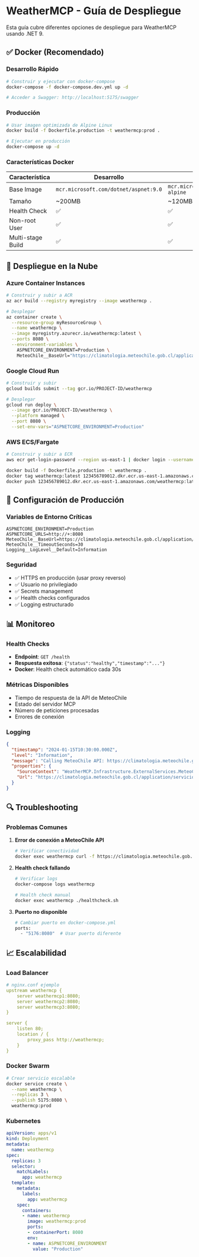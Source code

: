 # WeatherMCP - Guía de Despliegue

Esta guía cubre diferentes opciones de despliegue para WeatherMCP usando .NET 9.

## ✅ Docker (Recomendado)

### Desarrollo Rápido
```bash
# Construir y ejecutar con docker-compose
docker-compose -f docker-compose.dev.yml up -d

# Acceder a Swagger: http://localhost:5175/swagger
```

### Producción
```bash
# Usar imagen optimizada de Alpine Linux
docker build -f Dockerfile.production -t weathermcp:prod .

# Ejecutar en producción
docker-compose up -d
```

### Características Docker

| Característica | Desarrollo | Producción |
|----------------|------------|------------|
| Base Image | `mcr.microsoft.com/dotnet/aspnet:9.0` | `mcr.microsoft.com/dotnet/aspnet:9.0-alpine` |
| Tamaño | ~200MB | ~120MB |
| Health Check | ✅ | ✅ |
| Non-root User | ✅ | ✅ |
| Multi-stage Build | ✅ | ✅ |

## 🚀 Despliegue en la Nube

### Azure Container Instances
```bash
# Construir y subir a ACR
az acr build --registry myregistry --image weathermcp .

# Desplegar
az container create \
  --resource-group myResourceGroup \
  --name weathermcp \
  --image myregistry.azurecr.io/weathermcp:latest \
  --ports 8080 \
  --environment-variables \
    ASPNETCORE_ENVIRONMENT=Production \
    MeteoChile__BaseUrl="https://climatologia.meteochile.gob.cl/application/servicios/json/"
```

### Google Cloud Run
```bash
# Construir y subir
gcloud builds submit --tag gcr.io/PROJECT-ID/weathermcp

# Desplegar
gcloud run deploy \
  --image gcr.io/PROJECT-ID/weathermcp \
  --platform managed \
  --port 8080 \
  --set-env-vars="ASPNETCORE_ENVIRONMENT=Production"
```

### AWS ECS/Fargate
```bash
# Construir y subir a ECR
aws ecr get-login-password --region us-east-1 | docker login --username AWS --password-stdin 123456789012.dkr.ecr.us-east-1.amazonaws.com

docker build -f Dockerfile.production -t weathermcp .
docker tag weathermcp:latest 123456789012.dkr.ecr.us-east-1.amazonaws.com/weathermcp:latest
docker push 123456789012.dkr.ecr.us-east-1.amazonaws.com/weathermcp:latest
```

## 🔧 Configuración de Producción

### Variables de Entorno Críticas
```env
ASPNETCORE_ENVIRONMENT=Production
ASPNETCORE_URLS=http://+:8080
MeteoChile__BaseUrl=https://climatologia.meteochile.gob.cl/application/servicios/json/
MeteoChile__TimeoutSeconds=30
Logging__LogLevel__Default=Information
```

### Seguridad
- ✅ HTTPS en producción (usar proxy reverso)
- ✅ Usuario no privilegiado
- ✅ Secrets management
- ✅ Health checks configurados
- ✅ Logging estructurado

## 📊 Monitoreo

### Health Checks
- **Endpoint**: `GET /health`
- **Respuesta exitosa**: `{"status":"healthy","timestamp":"..."}`
- **Docker**: Health check automático cada 30s

### Métricas Disponibles
- Tiempo de respuesta de la API de MeteoChile
- Estado del servidor MCP
- Número de peticiones procesadas
- Errores de conexión

### Logging
```json
{
  "timestamp": "2024-01-15T10:30:00.000Z",
  "level": "Information",
  "message": "Calling MeteoChile API: https://climatologia.meteochile.gob.cl/...",
  "properties": {
    "SourceContext": "WeatherMCP.Infrastructure.ExternalServices.MeteoChileApiClient",
    "Url": "https://climatologia.meteochile.gob.cl/application/servicios/json/getCatastroEstaciones"
  }
}
```

## 🔍 Troubleshooting

### Problemas Comunes

1. **Error de conexión a MeteoChile API**
   ```bash
   # Verificar conectividad
   docker exec weathermcp curl -f https://climatologia.meteochile.gob.cl/application/servicios/json/getCatastroEstaciones
   ```

2. **Health check fallando**
   ```bash
   # Verificar logs
   docker-compose logs weathermcp
   
   # Health check manual
   docker exec weathermcp ./healthcheck.sh
   ```

3. **Puerto no disponible**
   ```bash
   # Cambiar puerto en docker-compose.yml
   ports:
     - "5176:8080"  # Usar puerto diferente
   ```

## 📈 Escalabilidad

### Load Balancer
```yaml
# nginx.conf ejemplo
upstream weathermcp {
    server weathermcp1:8080;
    server weathermcp2:8080;
    server weathermcp3:8080;
}

server {
    listen 80;
    location / {
        proxy_pass http://weathermcp;
    }
}
```

### Docker Swarm
```bash
# Crear servicio escalable
docker service create \
  --name weathermcp \
  --replicas 3 \
  --publish 5175:8080 \
  weathermcp:prod
```

### Kubernetes
```yaml
apiVersion: apps/v1
kind: Deployment
metadata:
  name: weathermcp
spec:
  replicas: 3
  selector:
    matchLabels:
      app: weathermcp
  template:
    metadata:
      labels:
        app: weathermcp
    spec:
      containers:
      - name: weathermcp
        image: weathermcp:prod
        ports:
        - containerPort: 8080
        env:
        - name: ASPNETCORE_ENVIRONMENT
          value: "Production"
```